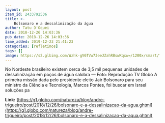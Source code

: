 ```yaml
---
layout: post
item_id: 2433792536
title: >-
    Bolsonaro e a dessalinização da água
author: Tatu D'Oquei
date: 2018-12-26 14:03:36
pub_date: 2018-12-26 14:03:36
time_added: 2019-12-23 21:41:23
categories: [refletimos]
tags: []
image: https://s2.glbimg.com/Wzhk-gV6TVw73eeJZahRBswKqxw=/1200x/smart/filters:cover():strip_icc()/s.glbimg.com/jo/g1/f/original/2015/08/26/pocos.jpg
---
```


No Nordeste brasileiro existem cerca de 3,5 mil pequenas unidades de dessalinização em poços de água salobra — Foto: Reprodução TV Globo A primeira missão dada pelo presidente eleito Jair Bolsonaro para seu ministro da Ciência e Tecnologia, Marcos Pontes, foi buscar em Israel soluções pa

**Link:** [https://g1.globo.com/natureza/blog/andre-trigueiro/post/2018/12/26/bolsonaro-e-a-dessalinizacao-da-agua.ghtml](https://g1.globo.com/natureza/blog/andre-trigueiro/post/2018/12/26/bolsonaro-e-a-dessalinizacao-da-agua.ghtml)

